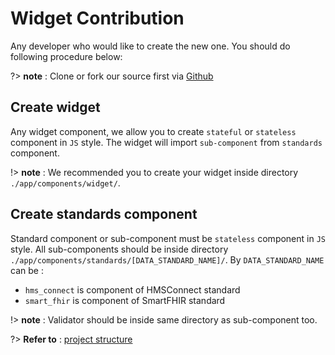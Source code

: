 # **Widget Contribution**

Any developer who would like to create the new one. You should do following procedure below:

?> **note** : Clone or fork our source first via [Github](https://github.com/HMSConnect/hms-widget-sdk)

## **Create widget**

Any widget component, we allow you to create `stateful` or `stateless` component in `JS` style. The widget will import `sub-component` from `standards` component. 

!> **note** : We recommended you to create your widget inside directory `./app/components/widget/`.

## **Create standards component**

Standard component or sub-component must be `stateless` component in `JS` style. All sub-components should be inside directory `./app/components/standards/[DATA_STANDARD_NAME]/`. By `DATA_STANDARD_NAME` can be :

- `hms_connect` is component of HMSConnect standard
- `smart_fhir` is component of SmartFHIR standard

!> **note** : Validator should be inside same directory as sub-component too.

?> **Refer to** : [project structure](/introduction/project_structure)